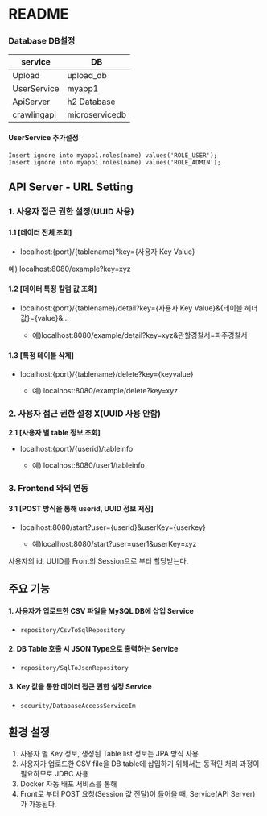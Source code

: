 # README

### Database DB설정

| service     | DB             |
| ----------- | -------------- |
| Upload      | upload_db      |
| UserService | myapp1         |
| ApiServer   | h2 Database    |
| crawlingapi | microservicedb |

#### UserService 추가설정

```mysql
Insert ignore into myapp1.roles(name) values('ROLE_USER');
Insert ignore into myapp1.roles(name) values('ROLE_ADMIN');
```


## API Server - URL Setting

### 1. 사용자 접근 권한 설정(UUID 사용)

#### 1.1 [데이터 전체 조회]

- localhost:{port}/{tablename}?key={사용자 Key Value}

예) localhost:8080/example?key=xyz


#### 1.2 [데이터 특정 칼럼 값 조회]

- localhost:{port}/{tablename}/detail?key={사용자 Key Value}&{테이블 헤더 값}={value}&...

  - 예)localhost:8080/example/detail?key=xyz&관할경찰서=파주경찰서


#### 1.3 [특정 테이블 삭제]

- localhost:{port}/{tablename}/delete?key={keyvalue}

  - 예) localhost:8080/example/delete?key=xyz


### 2. 사용자 접근 권한 설정 X(UUID 사용 안함)

**2.1 [사용자 별 table 정보 조회]**

- localhost:{port}/{userid}/tableinfo

  - 예) localhost:8080/user1/tableinfo


### 3. Frontend 와의 연동

#### 3.1 [POST 방식을 통해 userid, UUID 정보 저장]

- localhost:8080/start?user={userid}&userKey={userkey}

  - 예)localhost:8080/start?user=user1&userKey=xyz

사용자의 id, UUID를 Front의 Session으로 부터 할당받는다.


## 주요 기능



#### 1. 사용자가 업로드한 CSV 파일을 MySQL DB에 삽입 Service

- `repository/CsvToSqlRepository`



#### 2. DB Table 호출 시 JSON Type으로 출력하는 Service

- `repository/SqlToJsonRepository`



#### 3. Key 값을 통한 데이터 접근 권한 설정 Service

- `security/DatabaseAccessServiceIm`



## 환경 설정

1. 사용자 별 Key 정보, 생성된 Table list 정보는 JPA 방식 사용
2. 사용자가 업로드한 CSV file을 DB table에 삽입하기 위해서는 동적인 처리 과정이 필요하므로 JDBC 사용
3. Docker 자동 배포 서비스를 통해 
3. Front로 부터 POST 요청(Session 값 전달)이 들어을 때, Service(API Server) 가 가동된다.

